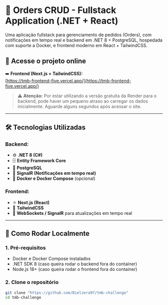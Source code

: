 # 🧾 Orders CRUD - Fullstack Application (.NET + React)

Uma aplicação fullstack para gerenciamento de pedidos (Orders), com notificações em tempo real e backend em .NET 8 + PostgreSQL, hospedada com suporte a Docker, e frontend moderno em React + TailwindCSS.

## 🔗 Acesse o projeto online
➡️ **Frontend (Next.js + TailwindCSS):**  
[https://tmb-frontend-five.vercel.app/](https://tmb-frontend-five.vercel.app/)

> ⚠️ **Atenção:** Por estar utilizando a versão gratuita da Render para o backend, pode haver um pequeno atraso ao carregar os dados inicialmente. Aguarde alguns segundos após acessar o site.

---

## 🛠️ Tecnologias Utilizadas

### Backend:
- ⚙️ **.NET 8 (C#)**
- 🗄️ **Entity Framework Core**
- 🐘 **PostgreSQL**
- 📡 **SignalR (Notificações em tempo real)**
- 🐳 **Docker e Docker Compose** (opcional)

### Frontend:
- ⚛️ **Next.js (React)**
- 🎨 **TailwindCSS**
- 🔔 **WebSockets / SignalR** para atualizações em tempo real

---

## 🚀 Como Rodar Localmente

### 1. Pré-requisitos
- Docker e Docker Compose instalados
- .NET SDK 8 (caso queira rodar o backend fora do container)
- Node.js 18+ (caso queira rodar o frontend fora do container)

### 2. Clone o repositório

```bash
git clone "https://github.com/Bielzera97/tmb-challenge"
cd tmb-challenge
